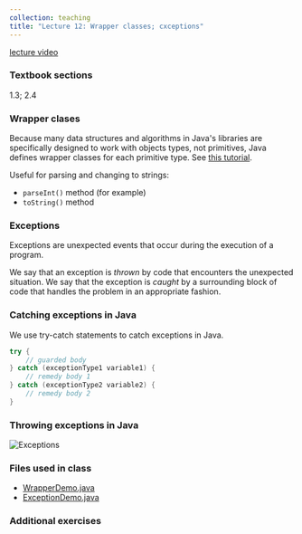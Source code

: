 ```yaml
---
collection: teaching
title: "Lecture 12: Wrapper classes; cxceptions"
---
```


[lecture video]()

### Textbook sections
1.3; 2.4

### Wrapper clases

Because many data structures and algorithms in Java's libraries are
specifically designed to work with objects types, not primitives, Java defines
wrapper classes for each primitive type. See [this tutorial](https://www.w3schools.com/java/java_wrapper_classes.asp).

Useful for parsing and changing to strings:
* `parseInt()` method (for example)
* `toString()` method

### Exceptions

Exceptions are unexpected events that occur during the execution of a program.

We say that an exception is *thrown* by code that encounters the unexpected
situation. We say that the exception is *caught* by a surrounding block of code
that handles the problem in an appropriate fashion.

### Catching exceptions in Java

We use try-catch statements to catch exceptions in Java.

```java
try {
    // guarded body
} catch (exceptionType1 variable1) {
    // remedy body 1
} catch (exceptionType2 variable2) {
	// remedy body 2
}

```

### Throwing exceptions in Java

![Exceptions](https://lgw2.github.io/teaching/csci132-fall-2022/lectures/exceptions.png)

### Files used in class
* [WrapperDemo.java](https://lgw2.github.io/teaching/csci132-fall-2022/lectures/WrapperDemo.java)
* [ExceptionDemo.java](https://lgw2.github.io/teaching/csci132-fall-2022/lectures/ExceptionDemo.java)

### Additional exercises
